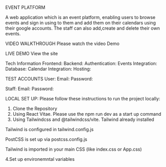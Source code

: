 EVENT PLATFORM

A web application which is an event platform, enabling users to browse events and sign in using to them and add them on their calendars using their google accounts. The staff can also
add,create and delete their own events.

VIDEO WALKTHROUGH
Please watch the video Demo 

LIVE DEMO
View the site

Tech Information
Frontend:
Backend:
Authentication:
Events Integration:
Database:
Calendar Integration:
Hosting:


TEST ACCOUNTS
User:
Email:
Password:

Staff:
Email:
Password:

LOCAL SET UP:
Please follow these instructions to run the project locally:
1. Clone the Repository
2. Using React Vitae. Please use the npm run dev as a start up command
3. Using Tailwindcss and @tailwindcss/vite. Tailwind already installed

Tailwind is configured in tailwind.config.js

PostCSS is set up via postcss.config.js

Tailwind is imported in your main CSS (like index.css or App.css)

4.Set up environemntal variables



